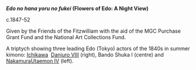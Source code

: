 **_Edo no hana yoru no fukei_ (Flowers of Edo: A Night View)**

c.1847-52

Given by the Friends of the Fitzwilliam with the aid of the MGC Purchase Grant Fund and the National Art Collections Fund.

A triptych showing three leading Edo (Tokyo) actors of the 1840s in summer kimono: [Ichikawa](/exhibition/group-12)  [Danjuro VIII](/context/textN) (right), Bando Shuka I (centre) and [Nakamura](/exhibition/group-20)[Utaemon IV](/context/textS) (left).

